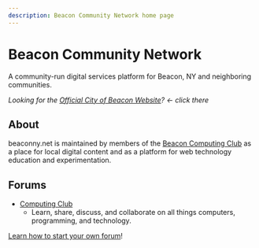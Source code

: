 ```yaml
---
description: Beacon Community Network home page
---
```


# Beacon Community Network

A community-run digital services platform for Beacon, NY and neighboring communities.

_Looking for the [Official City of Beacon Website](https://beaconny.gov)? &larr; click there_

## About

beaconny.net is maintained by members of the <a href="http://computing.beaconny.net">Beacon Computing Club</a> as a place for local digital content and as a platform for web technology education and experimentation.

## Forums

- [Computing Club](http://computing.beaconny.net)
  - Learn, share, discuss, and collaborate on all things computers, programming, and technology.

[Learn how to start your own forum](/pages/beaconny.net/start-a-new-forum)!
